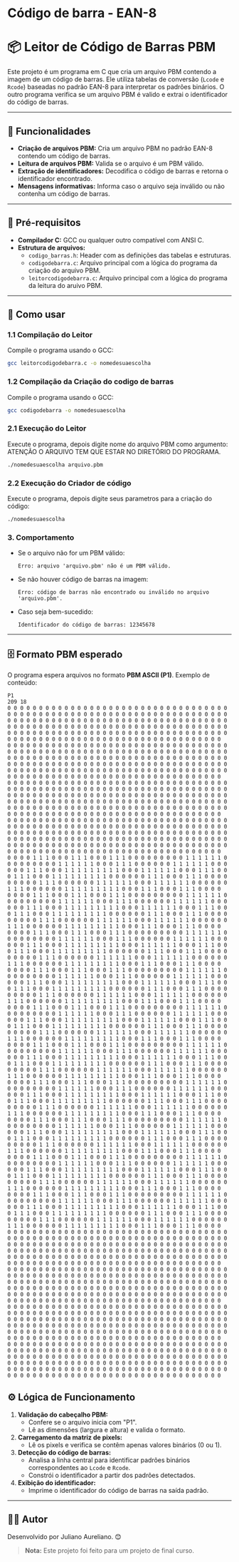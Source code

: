 # Código de barra - EAN-8
# 📦 Leitor de Código de Barras PBM

Este projeto é um programa em C que cria um arquivo PBM contendo a imagem de um código de barras. Ele utiliza tabelas de conversão (`Lcode` e `Rcode`) baseadas no padrão EAN-8 para interpretar os padrões binários. 
O outro programa verifica se um arquivo PBM é valido e extrai o identificador do código de barras. 

---

## 🚀 Funcionalidades

- **Criação de arquivos PBM:** Cria um arquivo PBM no padrão EAN-8 contendo um código de barras.
- **Leitura de arquivos PBM:** Valida se o arquivo é um PBM válido.
- **Extração de identificadores:** Decodifica o código de barras e retorna o identificador encontrado.
- **Mensagens informativas:** Informa caso o arquivo seja inválido ou não contenha um código de barras.

---

## 💪️ Pré-requisitos

- **Compilador C:** GCC ou qualquer outro compatível com ANSI C.
- **Estrutura de arquivos:**
  - `codigo_barras.h`: Header com as definições das tabelas e estruturas.
  - `codigodebarra.c`: Arquivo principal com a lógica do programa da criação do arquivo PBM.
  - `leitorcodigodebarra.c`: Arquivo principal com a lógica do programa da leitura do aruivo PBM.


---

## 📖 Como usar

### 1.1 **Compilação do Leitor**
Compile o programa usando o GCC:
```bash
gcc leitorcodigodebarra.c -o nomedesuaescolha
```
### 1.2 **Compilação da Criação do codigo de barras**
Compile o programa usando o GCC:
```bash
gcc codigodebarra -o nomedesuaescolha
```

### 2.1 **Execução do Leitor**
Execute o programa, depois digite nome do arquivo PBM como argumento:
ATENÇÃO O ARQUIVO TEM QUE ESTAR NO DIRETÓRIO DO PROGRAMA.
```bash
./nomedesuaescolha arquivo.pbm
```
### 2.2 **Execução do Criador de código**
Execute o programa, depois digite seus parametros para a criação do código:
```bash
./nomedesuaescolha
```


### 3. **Comportamento**
- Se o arquivo não for um PBM válido:
  ```
  Erro: arquivo 'arquivo.pbm' não é um PBM válido.
  ```
- Se não houver código de barras na imagem:
  ```
  Erro: código de barras não encontrado ou inválido no arquivo 'arquivo.pbm'.
  ```
- Caso seja bem-sucedido:
  ```
  Identificador do código de barras: 12345678
  ```

---

## 🗄️ Formato PBM esperado

O programa espera arquivos no formato **PBM ASCII (P1)**. Exemplo de conteúdo:

```
P1
209 18
0 0 0 0 0 0 0 0 0 0 0 0 0 0 0 0 0 0 0 0 0 0 0 0 0 0 0 0 0 0 0 0 0 0 0 0 0 0 0 0 0 0 0 0 0 0 0 0 0 0 0 0 0 0 0 0 0 0 0 0 0 0 0 0 0 0 0 0 0 0 0 0 0 0 0 0 0 0 0 0 0 0 0 0 0 0 0 0 0 0 0 0 0 0 0 0 0 0 0 0 0 0 0 0 0 0 0 0 0 0 0 0 0 0 0 0 0 0 0 0 0 0 0 0 0 0 0 0 0 0 0 0 0 0 0 0 0 0 0 0 0 0 0 0 0 0 0 0 0 0 0 0 0 0 0 0 0 0 0 0 0 0 0 0 0 0 0 0 0 0 0 0 0 0 0 0 0 0 0 0 0 0 0 0 0 0 0 0 0 0 0 0 0 0 0 0 0 0 0 0 0 0 0 0 0 0 0 0 0 
0 0 0 0 0 0 0 0 0 0 0 0 0 0 0 0 0 0 0 0 0 0 0 0 0 0 0 0 0 0 0 0 0 0 0 0 0 0 0 0 0 0 0 0 0 0 0 0 0 0 0 0 0 0 0 0 0 0 0 0 0 0 0 0 0 0 0 0 0 0 0 0 0 0 0 0 0 0 0 0 0 0 0 0 0 0 0 0 0 0 0 0 0 0 0 0 0 0 0 0 0 0 0 0 0 0 0 0 0 0 0 0 0 0 0 0 0 0 0 0 0 0 0 0 0 0 0 0 0 0 0 0 0 0 0 0 0 0 0 0 0 0 0 0 0 0 0 0 0 0 0 0 0 0 0 0 0 0 0 0 0 0 0 0 0 0 0 0 0 0 0 0 0 0 0 0 0 0 0 0 0 0 0 0 0 0 0 0 0 0 0 0 0 0 0 0 0 0 0 0 0 0 0 0 0 0 0 0 0 
0 0 0 0 0 0 0 0 0 0 0 0 0 0 0 0 0 0 0 0 0 0 0 0 0 0 0 0 0 0 0 0 0 0 0 0 0 0 0 0 0 0 0 0 0 0 0 0 0 0 0 0 0 0 0 0 0 0 0 0 0 0 0 0 0 0 0 0 0 0 0 0 0 0 0 0 0 0 0 0 0 0 0 0 0 0 0 0 0 0 0 0 0 0 0 0 0 0 0 0 0 0 0 0 0 0 0 0 0 0 0 0 0 0 0 0 0 0 0 0 0 0 0 0 0 0 0 0 0 0 0 0 0 0 0 0 0 0 0 0 0 0 0 0 0 0 0 0 0 0 0 0 0 0 0 0 0 0 0 0 0 0 0 0 0 0 0 0 0 0 0 0 0 0 0 0 0 0 0 0 0 0 0 0 0 0 0 0 0 0 0 0 0 0 0 0 0 0 0 0 0 0 0 0 0 0 0 0 0 
0 0 0 0 0 0 0 0 0 0 0 0 0 0 0 0 0 0 0 0 0 0 0 0 0 0 0 0 0 0 0 0 0 0 0 0 0 0 0 0 0 0 0 0 0 0 0 0 0 0 0 0 0 0 0 0 0 0 0 0 0 0 0 0 0 0 0 0 0 0 0 0 0 0 0 0 0 0 0 0 0 0 0 0 0 0 0 0 0 0 0 0 0 0 0 0 0 0 0 0 0 0 0 0 0 0 0 0 0 0 0 0 0 0 0 0 0 0 0 0 0 0 0 0 0 0 0 0 0 0 0 0 0 0 0 0 0 0 0 0 0 0 0 0 0 0 0 0 0 0 0 0 0 0 0 0 0 0 0 0 0 0 0 0 0 0 0 0 0 0 0 0 0 0 0 0 0 0 0 0 0 0 0 0 0 0 0 0 0 0 0 0 0 0 0 0 0 0 0 0 0 0 0 0 0 0 0 0 0 
0 0 0 0 1 1 1 0 0 0 1 1 1 0 0 0 1 1 1 0 0 0 0 0 0 0 0 0 1 1 1 1 1 1 0 0 0 0 0 0 0 0 0 1 1 1 1 1 1 0 0 0 1 1 1 0 0 0 0 0 0 1 1 1 1 1 1 0 0 0 0 0 0 1 1 1 0 0 0 1 1 1 1 1 1 1 1 1 0 0 0 1 1 1 1 1 1 0 0 0 1 1 1 0 0 0 1 1 1 0 0 0 1 1 1 1 1 1 1 1 1 0 0 0 0 0 0 1 1 1 0 0 0 1 1 1 0 0 0 0 0 0 0 0 0 1 1 1 0 0 0 0 0 0 1 1 1 1 1 1 0 0 0 1 1 1 1 1 1 0 0 0 0 0 0 1 1 1 0 0 0 0 0 0 1 1 1 1 1 1 1 1 1 0 0 0 1 1 1 0 0 0 1 1 1 0 0 0 0 
0 0 0 0 1 1 1 0 0 0 1 1 1 0 0 0 1 1 1 0 0 0 0 0 0 0 0 0 1 1 1 1 1 1 0 0 0 0 0 0 0 0 0 1 1 1 1 1 1 0 0 0 1 1 1 0 0 0 0 0 0 1 1 1 1 1 1 0 0 0 0 0 0 1 1 1 0 0 0 1 1 1 1 1 1 1 1 1 0 0 0 1 1 1 1 1 1 0 0 0 1 1 1 0 0 0 1 1 1 0 0 0 1 1 1 1 1 1 1 1 1 0 0 0 0 0 0 1 1 1 0 0 0 1 1 1 0 0 0 0 0 0 0 0 0 1 1 1 0 0 0 0 0 0 1 1 1 1 1 1 0 0 0 1 1 1 1 1 1 0 0 0 0 0 0 1 1 1 0 0 0 0 0 0 1 1 1 1 1 1 1 1 1 0 0 0 1 1 1 0 0 0 1 1 1 0 0 0 0 
0 0 0 0 1 1 1 0 0 0 1 1 1 0 0 0 1 1 1 0 0 0 0 0 0 0 0 0 1 1 1 1 1 1 0 0 0 0 0 0 0 0 0 1 1 1 1 1 1 0 0 0 1 1 1 0 0 0 0 0 0 1 1 1 1 1 1 0 0 0 0 0 0 1 1 1 0 0 0 1 1 1 1 1 1 1 1 1 0 0 0 1 1 1 1 1 1 0 0 0 1 1 1 0 0 0 1 1 1 0 0 0 1 1 1 1 1 1 1 1 1 0 0 0 0 0 0 1 1 1 0 0 0 1 1 1 0 0 0 0 0 0 0 0 0 1 1 1 0 0 0 0 0 0 1 1 1 1 1 1 0 0 0 1 1 1 1 1 1 0 0 0 0 0 0 1 1 1 0 0 0 0 0 0 1 1 1 1 1 1 1 1 1 0 0 0 1 1 1 0 0 0 1 1 1 0 0 0 0 
0 0 0 0 1 1 1 0 0 0 1 1 1 0 0 0 1 1 1 0 0 0 0 0 0 0 0 0 1 1 1 1 1 1 0 0 0 0 0 0 0 0 0 1 1 1 1 1 1 0 0 0 1 1 1 0 0 0 0 0 0 1 1 1 1 1 1 0 0 0 0 0 0 1 1 1 0 0 0 1 1 1 1 1 1 1 1 1 0 0 0 1 1 1 1 1 1 0 0 0 1 1 1 0 0 0 1 1 1 0 0 0 1 1 1 1 1 1 1 1 1 0 0 0 0 0 0 1 1 1 0 0 0 1 1 1 0 0 0 0 0 0 0 0 0 1 1 1 0 0 0 0 0 0 1 1 1 1 1 1 0 0 0 1 1 1 1 1 1 0 0 0 0 0 0 1 1 1 0 0 0 0 0 0 1 1 1 1 1 1 1 1 1 0 0 0 1 1 1 0 0 0 1 1 1 0 0 0 0 
0 0 0 0 1 1 1 0 0 0 1 1 1 0 0 0 1 1 1 0 0 0 0 0 0 0 0 0 1 1 1 1 1 1 0 0 0 0 0 0 0 0 0 1 1 1 1 1 1 0 0 0 1 1 1 0 0 0 0 0 0 1 1 1 1 1 1 0 0 0 0 0 0 1 1 1 0 0 0 1 1 1 1 1 1 1 1 1 0 0 0 1 1 1 1 1 1 0 0 0 1 1 1 0 0 0 1 1 1 0 0 0 1 1 1 1 1 1 1 1 1 0 0 0 0 0 0 1 1 1 0 0 0 1 1 1 0 0 0 0 0 0 0 0 0 1 1 1 0 0 0 0 0 0 1 1 1 1 1 1 0 0 0 1 1 1 1 1 1 0 0 0 0 0 0 1 1 1 0 0 0 0 0 0 1 1 1 1 1 1 1 1 1 0 0 0 1 1 1 0 0 0 1 1 1 0 0 0 0 
0 0 0 0 1 1 1 0 0 0 1 1 1 0 0 0 1 1 1 0 0 0 0 0 0 0 0 0 1 1 1 1 1 1 0 0 0 0 0 0 0 0 0 1 1 1 1 1 1 0 0 0 1 1 1 0 0 0 0 0 0 1 1 1 1 1 1 0 0 0 0 0 0 1 1 1 0 0 0 1 1 1 1 1 1 1 1 1 0 0 0 1 1 1 1 1 1 0 0 0 1 1 1 0 0 0 1 1 1 0 0 0 1 1 1 1 1 1 1 1 1 0 0 0 0 0 0 1 1 1 0 0 0 1 1 1 0 0 0 0 0 0 0 0 0 1 1 1 0 0 0 0 0 0 1 1 1 1 1 1 0 0 0 1 1 1 1 1 1 0 0 0 0 0 0 1 1 1 0 0 0 0 0 0 1 1 1 1 1 1 1 1 1 0 0 0 1 1 1 0 0 0 1 1 1 0 0 0 0 
0 0 0 0 1 1 1 0 0 0 1 1 1 0 0 0 1 1 1 0 0 0 0 0 0 0 0 0 1 1 1 1 1 1 0 0 0 0 0 0 0 0 0 1 1 1 1 1 1 0 0 0 1 1 1 0 0 0 0 0 0 1 1 1 1 1 1 0 0 0 0 0 0 1 1 1 0 0 0 1 1 1 1 1 1 1 1 1 0 0 0 1 1 1 1 1 1 0 0 0 1 1 1 0 0 0 1 1 1 0 0 0 1 1 1 1 1 1 1 1 1 0 0 0 0 0 0 1 1 1 0 0 0 1 1 1 0 0 0 0 0 0 0 0 0 1 1 1 0 0 0 0 0 0 1 1 1 1 1 1 0 0 0 1 1 1 1 1 1 0 0 0 0 0 0 1 1 1 0 0 0 0 0 0 1 1 1 1 1 1 1 1 1 0 0 0 1 1 1 0 0 0 1 1 1 0 0 0 0 
0 0 0 0 1 1 1 0 0 0 1 1 1 0 0 0 1 1 1 0 0 0 0 0 0 0 0 0 1 1 1 1 1 1 0 0 0 0 0 0 0 0 0 1 1 1 1 1 1 0 0 0 1 1 1 0 0 0 0 0 0 1 1 1 1 1 1 0 0 0 0 0 0 1 1 1 0 0 0 1 1 1 1 1 1 1 1 1 0 0 0 1 1 1 1 1 1 0 0 0 1 1 1 0 0 0 1 1 1 0 0 0 1 1 1 1 1 1 1 1 1 0 0 0 0 0 0 1 1 1 0 0 0 1 1 1 0 0 0 0 0 0 0 0 0 1 1 1 0 0 0 0 0 0 1 1 1 1 1 1 0 0 0 1 1 1 1 1 1 0 0 0 0 0 0 1 1 1 0 0 0 0 0 0 1 1 1 1 1 1 1 1 1 0 0 0 1 1 1 0 0 0 1 1 1 0 0 0 0 
0 0 0 0 1 1 1 0 0 0 1 1 1 0 0 0 1 1 1 0 0 0 0 0 0 0 0 0 1 1 1 1 1 1 0 0 0 0 0 0 0 0 0 1 1 1 1 1 1 0 0 0 1 1 1 0 0 0 0 0 0 1 1 1 1 1 1 0 0 0 0 0 0 1 1 1 0 0 0 1 1 1 1 1 1 1 1 1 0 0 0 1 1 1 1 1 1 0 0 0 1 1 1 0 0 0 1 1 1 0 0 0 1 1 1 1 1 1 1 1 1 0 0 0 0 0 0 1 1 1 0 0 0 1 1 1 0 0 0 0 0 0 0 0 0 1 1 1 0 0 0 0 0 0 1 1 1 1 1 1 0 0 0 1 1 1 1 1 1 0 0 0 0 0 0 1 1 1 0 0 0 0 0 0 1 1 1 1 1 1 1 1 1 0 0 0 1 1 1 0 0 0 1 1 1 0 0 0 0 
0 0 0 0 1 1 1 0 0 0 1 1 1 0 0 0 1 1 1 0 0 0 0 0 0 0 0 0 1 1 1 1 1 1 0 0 0 0 0 0 0 0 0 1 1 1 1 1 1 0 0 0 1 1 1 0 0 0 0 0 0 1 1 1 1 1 1 0 0 0 0 0 0 1 1 1 0 0 0 1 1 1 1 1 1 1 1 1 0 0 0 1 1 1 1 1 1 0 0 0 1 1 1 0 0 0 1 1 1 0 0 0 1 1 1 1 1 1 1 1 1 0 0 0 0 0 0 1 1 1 0 0 0 1 1 1 0 0 0 0 0 0 0 0 0 1 1 1 0 0 0 0 0 0 1 1 1 1 1 1 0 0 0 1 1 1 1 1 1 0 0 0 0 0 0 1 1 1 0 0 0 0 0 0 1 1 1 1 1 1 1 1 1 0 0 0 1 1 1 0 0 0 1 1 1 0 0 0 0 
0 0 0 0 0 0 0 0 0 0 0 0 0 0 0 0 0 0 0 0 0 0 0 0 0 0 0 0 0 0 0 0 0 0 0 0 0 0 0 0 0 0 0 0 0 0 0 0 0 0 0 0 0 0 0 0 0 0 0 0 0 0 0 0 0 0 0 0 0 0 0 0 0 0 0 0 0 0 0 0 0 0 0 0 0 0 0 0 0 0 0 0 0 0 0 0 0 0 0 0 0 0 0 0 0 0 0 0 0 0 0 0 0 0 0 0 0 0 0 0 0 0 0 0 0 0 0 0 0 0 0 0 0 0 0 0 0 0 0 0 0 0 0 0 0 0 0 0 0 0 0 0 0 0 0 0 0 0 0 0 0 0 0 0 0 0 0 0 0 0 0 0 0 0 0 0 0 0 0 0 0 0 0 0 0 0 0 0 0 0 0 0 0 0 0 0 0 0 0 0 0 0 0 0 0 0 0 0 0 
0 0 0 0 0 0 0 0 0 0 0 0 0 0 0 0 0 0 0 0 0 0 0 0 0 0 0 0 0 0 0 0 0 0 0 0 0 0 0 0 0 0 0 0 0 0 0 0 0 0 0 0 0 0 0 0 0 0 0 0 0 0 0 0 0 0 0 0 0 0 0 0 0 0 0 0 0 0 0 0 0 0 0 0 0 0 0 0 0 0 0 0 0 0 0 0 0 0 0 0 0 0 0 0 0 0 0 0 0 0 0 0 0 0 0 0 0 0 0 0 0 0 0 0 0 0 0 0 0 0 0 0 0 0 0 0 0 0 0 0 0 0 0 0 0 0 0 0 0 0 0 0 0 0 0 0 0 0 0 0 0 0 0 0 0 0 0 0 0 0 0 0 0 0 0 0 0 0 0 0 0 0 0 0 0 0 0 0 0 0 0 0 0 0 0 0 0 0 0 0 0 0 0 0 0 0 0 0 0 
0 0 0 0 0 0 0 0 0 0 0 0 0 0 0 0 0 0 0 0 0 0 0 0 0 0 0 0 0 0 0 0 0 0 0 0 0 0 0 0 0 0 0 0 0 0 0 0 0 0 0 0 0 0 0 0 0 0 0 0 0 0 0 0 0 0 0 0 0 0 0 0 0 0 0 0 0 0 0 0 0 0 0 0 0 0 0 0 0 0 0 0 0 0 0 0 0 0 0 0 0 0 0 0 0 0 0 0 0 0 0 0 0 0 0 0 0 0 0 0 0 0 0 0 0 0 0 0 0 0 0 0 0 0 0 0 0 0 0 0 0 0 0 0 0 0 0 0 0 0 0 0 0 0 0 0 0 0 0 0 0 0 0 0 0 0 0 0 0 0 0 0 0 0 0 0 0 0 0 0 0 0 0 0 0 0 0 0 0 0 0 0 0 0 0 0 0 0 0 0 0 0 0 0 0 0 0 0 0 
0 0 0 0 0 0 0 0 0 0 0 0 0 0 0 0 0 0 0 0 0 0 0 0 0 0 0 0 0 0 0 0 0 0 0 0 0 0 0 0 0 0 0 0 0 0 0 0 0 0 0 0 0 0 0 0 0 0 0 0 0 0 0 0 0 0 0 0 0 0 0 0 0 0 0 0 0 0 0 0 0 0 0 0 0 0 0 0 0 0 0 0 0 0 0 0 0 0 0 0 0 0 0 0 0 0 0 0 0 0 0 0 0 0 0 0 0 0 0 0 0 0 0 0 0 0 0 0 0 0 0 0 0 0 0 0 0 0 0 0 0 0 0 0 0 0 0 0 0 0 0 0 0 0 0 0 0 0 0 0 0 0 0 0 0 0 0 0 0 0 0 0 0 0 0 0 0 0 0 0 0 0 0 0 0 0 0 0 0 0 0 0 0 0 0 0 0 0 0 0 0 0 0 0 0 0 0 0 0 

```

## ⚙️ Lógica de Funcionamento

1. **Validação do cabeçalho PBM:**
   - Confere se o arquivo inicia com "P1".
   - Lê as dimensões (largura e altura) e valida o formato.
2. **Carregamento da matriz de pixels:**
   - Lê os pixels e verifica se contêm apenas valores binários (0 ou 1).
3. **Detecção do código de barras:**
   - Analisa a linha central para identificar padrões binários correspondentes ao `Lcode` e `Rcode`.
   - Constrói o identificador a partir dos padrões detectados.
4. **Exibição do identificador:**
   - Imprime o identificador do código de barras na saída padrão.

---

## 👩‍🚀 Autor

Desenvolvido por Juliano Aureliano. 😊

> **Nota:** Este projeto foi feito para um projeto de final curso.


